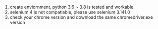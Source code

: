 1. create enviornment, python 3.6 ~ 3.8 is tested and workable.
2. selenium 4 is not compatiable, please use selenium 3.141.0
3. check your chrome version and download the same chromedriver.exe version


